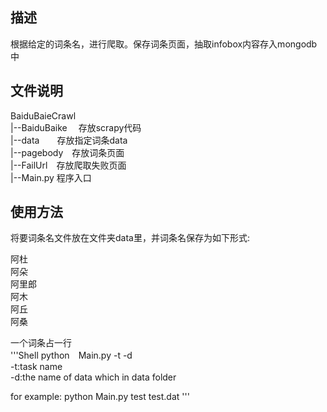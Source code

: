 ## 描述
根据给定的词条名，进行爬取。保存词条页面，抽取infobox内容存入mongodb中 
 
## 文件说明
BaiduBaieCrawl  
|--BaiduBaike　  存放scrapy代码  
|--data　　存放指定词条data  
|--pagebody　存放词条页面  
|--FailUrl　存放爬取失败页面  
|--Main.py 程序入口  
  
## 使用方法  
将要词条名文件放在文件夹data里，并词条名保存为如下形式:  

阿杜  
阿朵  
阿里郎  
阿木  
阿丘  
阿桑  

一个词条占一行  
'''Shell
python　Main.py -t -d  
-t:task name  
-d:the name of data which in data folder  

for example:
python Main.py test test.dat
'''
